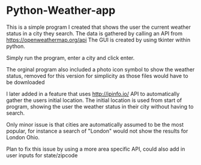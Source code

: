 # Python-Weather-app

This is a simple program I created that shows the user the current weather status in a city they search.
The data is gathered by calling an API from https://openweathermap.org/api
The GUI is created by using tkinter within python.

Simply run the program, enter a city and click enter. 

The orginal program also included a photo icon symbol to show the weather status, removed for this version for simplicity as those files would have to be downloaded

I later added in a feature that uses http://ipinfo.io/ API to automatically gather the users initial location. The initial location is used from start of program, showing the user the weather status in their city without having to search. 

Only minor issue is that cities are automatically assumed to be the most popular, for instance a search of "London" would not show the results for London Ohio.

Plan to fix this issue by using a more area specific API, could also add in user inputs for state/zipcode
